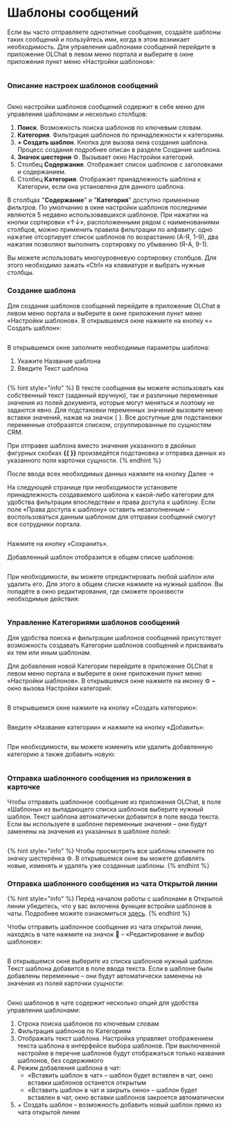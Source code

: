 # Шаблоны сообщений

Если вы часто отправляете однотипные сообщения, создайте шаблоны таких сообщений и пользуйтесь ими, когда в этом возникает необходимость. Для управления шаблонами сообщений перейдите в приложение OLChat в левом меню портала и выберите в окне приложения пункт меню «Настройки шаблонов»:

<figure><img src="../.gitbook/assets/image (1061).png" alt=""><figcaption></figcaption></figure>

### Описание настроек шаблонов сообщений

<figure><img src="../.gitbook/assets/шаблоны сообщений (1).png" alt=""><figcaption></figcaption></figure>

Окно настройки шаблонов сообщений содержит в себе меню для управления шаблонами и несколько столбцов:

1. **Поиск**. Возможность поиска шаблонов по ключевым словам.
2. **Категория**. Фильтрация шаблонов по принадлежности к категориям.
3. **+ Создать шаблон**. Кнопка для вызова окна создания шаблона. Процесс создания подробнее описан в разделе Создание шаблона.
4. **Значок шестерни** ⚙️. Вызывает окно Настройки категорий.
5. Столбец **Содержание**. Отображает список шаблонов с заголовками и содержанием.
6. Столбец **Категория**. Отображает принадлежность шаблона к Категории, если она установлена для данного шаблона.

В столбцах "**Содержание**" и "**Категория**" доступно применение _фильтров_. По умолчанию в окне настройки шаблонов последними являются 5 недавно использовавшихся шаблонов. При нажатии на кнопки сортировки «↑↓», расположенными рядом с наименованиями столбцов, можно применить правила фильтрации по алфавиту: одно нажатие отсортирует список шаблонов по возрастанию (А-Я, 1-9), два нажатия позволяют выполнить сортировку по убыванию (Я-А, 9-1).

Вы можете использовать многоуровневую сортировку столбцов. Для этого необходимо зажать «Ctrl» на клавиатуре и выбрать нужные столбцы.

### Создание шаблона

Для создания шаблонов сообщений перейдите в приложение OLChat в левом меню портала и выберите в окне приложения пункт меню «Настройки шаблонов». В открывшемся окне нажмите на кнопку «+ Создать шаблон»:

<figure><img src="../.gitbook/assets/image (1073).png" alt=""><figcaption></figcaption></figure>

В открывшемся окне заполните необходимые параметры шаблона:

1. Укажите Название шаблона
2. Введите Текст шаблона

<figure><img src="../.gitbook/assets/image (1074).png" alt=""><figcaption></figcaption></figure>

{% hint style="info" %}
В тексте сообщения вы можете использовать как собственный текст (заданный вручную), так и различные переменные значения из полей документа, которые могут меняться и поэтому не задаются явно. Для подстановки переменных значений вызовите меню вставки значений, нажав на значок { }. Все доступные для подстановки переменные отобразятся списком, сгруппированные по сущностям CRM.

При отправке шаблона вместо значения указанного в двойных фигурных скобках **\{{ \}}** произведётся подстановка и отправка данных из указанного поля карточки сущности.
{% endhint %}

После ввода всех необходимых данных нажмите на кнопку Далее →

На следующей странице при необходимости установите принадлежность создаваемого шаблона к какой-либо категории для удобства фильтрации впоследствии и права доступа к шаблону. Если поле «Права доступа к шаблону» оставить незаполненным – воспользоваться данным шаблоном для отправки сообщений смогут все сотрудники портала.

<figure><img src="../.gitbook/assets/image (1075).png" alt=""><figcaption></figcaption></figure>



Нажмите на кнопку «Сохранить».

Добавленный шаблон отобразится в общем списке шаблонов:

<figure><img src="../.gitbook/assets/image (1076).png" alt=""><figcaption></figcaption></figure>

При необходимости, вы можете отредактировать любой шаблон или удалить его. Для этого в общем списке нажмите на нужный шаблон. Вы попадёте в окно редактирования, где сможете произвести необходимые действия:

<figure><img src="../.gitbook/assets/image (1077).png" alt=""><figcaption></figcaption></figure>

### Управление Категориями шаблонов сообщений

Для удобства поиска и фильтрации шаблонов сообщений присутствует возможность создавать Категории шаблонов сообщений и присваивать их тем или иным шаблонам.

Для добавления новой Категории перейдите в приложение OLChat в левом меню портала и выберите в окне приложения пункт меню «Настройки шаблонов». В открывшемся окне нажмите на иконку ⚙️ **–** окно вызова Настройки категорий:

<figure><img src="../.gitbook/assets/image (1085).png" alt=""><figcaption></figcaption></figure>

В открывшемся окне нажмите на кнопку «Создать категорию»:

<figure><img src="../.gitbook/assets/image (1086).png" alt=""><figcaption></figcaption></figure>

Введите «Название категории» и нажмите на кнопку «Добавить»:

<figure><img src="../.gitbook/assets/image (1087).png" alt=""><figcaption></figcaption></figure>

При необходимости, вы можете изменить или удалить добавленную категорию а также добавить новую:

<figure><img src="../.gitbook/assets/image (1088).png" alt=""><figcaption></figcaption></figure>

### Отправка шаблонного сообщения из приложения в карточке

Чтобы отправить шаблонное сообщение из приложения OLChat, в поле «Шаблоны» из выпадающего списка шаблонов выберите нужный шаблон. Текст шаблона автоматически добавится в поле ввода текста. Если вы используете в шаблоне переменные значения – они будут заменены на значения из указанных в шаблоне полей:

<figure><img src="../.gitbook/assets/image (1067).png" alt=""><figcaption></figcaption></figure>

{% hint style="info" %}
Чтобы просмотреть все шаблоны кликните по значку шестерёнка ⚙️. В открывшемся окне вы можете добавлять новые, изменять и удалять уже созданные шаблоны.
{% endhint %}

### Отправка шаблонного сообщения из чата Открытой линии

{% hint style="info" %}
Перед началом работы с шаблонами в Открытой линии убедитесь, что у вас включена функция встройки шаблонов в чаты. Подробнее можете ознакомиться [здесь](https://docs.olchat.io/ustanovka-i-nastroika/interfeisy-prilozheniya/opisanie-nastroek-prilozheniya#vozmozhnosti).
{% endhint %}

Чтобы отправить шаблонное сообщение из чата открытой линии, находясь в чате нажмите на значок 💬 – «Редактирование и выбор шаблонов»:

<figure><img src="../.gitbook/assets/image (1) (1) (1) (1) (1) (1) (1) (1) (1) (1) (1) (1) (1) (1).png" alt=""><figcaption></figcaption></figure>

В открывшемся окне выберите из списка шаблонов нужный шаблон. Текст шаблона добавится в поле ввода текста. Если в шаблоне были добавлены переменные – они будут автоматически заменены на значения из полей карточки сущности:

<figure><img src="../.gitbook/assets/image (1) (1) (1) (1) (1) (1) (1) (1) (1) (1) (1) (1) (1).png" alt=""><figcaption></figcaption></figure>

Окно шаблонов в чате содержит несколько опций для удобства управления шаблонами:

1. Строка поиска шаблонов по ключевым словам
2. Фильтрация шаблонов по Категориям
3. Отображать текст шаблона. Настройка управляет отображением текста шаблона в интерфейсе выбора шаблонов. При выключенной настройке в перечне шаблонов будут отображаться только названия шаблонов, без содержимого
4. Режим добавления шаблона в чат:
   * «Вставить шаблон в чат» – шаблон будет вставлен в чат, окно вставки шаблонов останется открытым
   * «Вставить шаблон в чат и закрыть окно» – шаблон будет вставлен в чат, окно вставки шаблонов закроется автоматически
5. \+ Создать шаблон – возможность добавить новый шаблон прямо из чата открытой линии

<figure><img src="../.gitbook/assets/image (1159).png" alt=""><figcaption></figcaption></figure>
